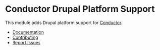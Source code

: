 Conductor Drupal Platform Support
=================================

This module adds Drupal platform support for
[Conductor](https://github.com/conductorphp/conductor-core).

* [Documentation](docs/index.md)
* [Contributing](https://github.com/conductorphp/conductor-core/blob/master/README.md#contributing)
* [Report issues](https://github.com/conductorphp/conductor-drupal-platform-support/issues)
